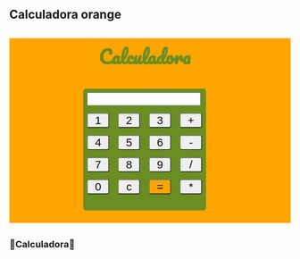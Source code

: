 <h2 style="align-text: center"> Calculadora orange <h2>
 
![calculadora](https://github.com/lrolivera/Calculadora-orange/blob/master/calculadora.jpeg)
<h3 style="align-text: center> <a href="https://calculadora-orange.netlify.app/"> 🍊Calculadora🍊 </a> <h3>
 

